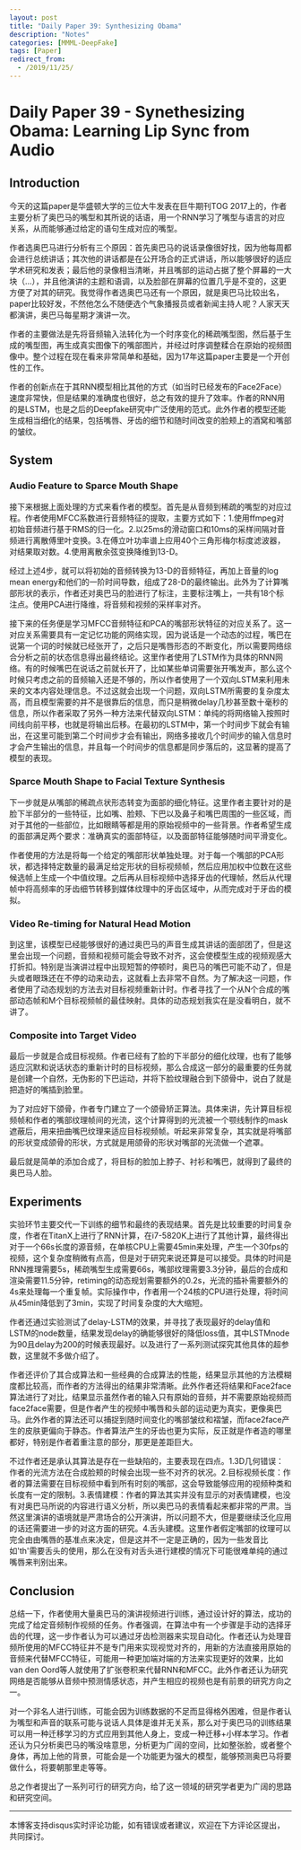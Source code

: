 ```yaml
---
layout: post
title: "Daily Paper 39: Synthesizing Obama"
description: "Notes"
categories: [MMML-DeepFake]
tags: [Paper]
redirect_from:
  - /2019/11/25/
---
```


# Daily Paper 39 - Synethesizing Obama: Learning Lip Sync from Audio  

## Introduction  

今天的这篇paper是华盛顿大学的三位大牛发表在巨牛期刊TOG 2017上的，作者主要分析了奥巴马的嘴型和其所说的话语，用一个RNN学习了嘴型与语言的对应关系，从而能够通过给定的语句生成对应的嘴型。  

作者选奥巴马进行分析有三个原因：首先奥巴马的说话录像很好找，因为他每周都会进行总统讲话；其次他的讲话都是在公开场合的正式讲话，所以能够很好的适应学术研究和发表；最后他的录像相当清晰，并且嘴部的运动占据了整个屏幕的一大块（...），并且他演讲的主题和语调，以及脸部在屏幕的位置几乎是不变的，这更方便了对其的研究。我觉得作者选奥巴马还有一个原因，就是奥巴马比较出名，paper比较好发，不然他怎么不随便选个气象播报员或者新闻主持人呢？人家天天都演讲，奥巴马每星期才演讲一次。  

作者的主要做法是先将音频输入法转化为一个时序变化的稀疏嘴型图，然后基于生成的嘴型图，再生成真实图像下的嘴部图片，并经过时序调整糅合在原始的视频图像中。整个过程在现在看来非常简单和基础，因为17年这篇paper主要是一个开创性的工作。  

作者的创新点在于其RNN模型相比其他的方式（如当时已经发布的Face2Face）速度非常快，但是结果的准确度也很好，总之有效的提升了效率。作者的RNN用的是LSTM，也是之后的Deepfake研究中广泛使用的范式。此外作者的模型还能生成相当细化的结果，包括嘴唇、牙齿的细节和随时间改变的脸颊上的酒窝和嘴部的皱纹。  

## System  

### Audio Feature to Sparce Mouth Shape  

接下来根据上面处理的方式来看作者的模型。首先是从音频到稀疏的嘴型的对应过程。作者使用MFCC系数进行音频特征的提取，主要方式如下：1.使用ffmpeg对初始音频进行基于RMS的归一化。2.以25ms的滑动窗口和10ms的采样间隔对音频进行离散傅里叶变换。3.在傅立叶功率谱上应用40个三角形梅尔标度滤波器，对结果取对数。4.使用离散余弦变换降维到13-D。  

经过上述4步，就可以将初始的音频转换为13-D的音频特征，再加上音量的log mean energy和他们的一阶时间导数，组成了28-D的最终输出。此外为了计算嘴部形状的表示，作者还对奥巴马的脸进行了标注，主要标注嘴上，一共有18个标注点。使用PCA进行降维，将音频和视频的采样率对齐。  

接下来的任务便是学习MFCC音频特征和PCA的嘴部形状特征的对应关系了。这一对应关系需要具有一定记忆功能的网络实现，因为说话是一个动态的过程，嘴巴在说第一个词的时候就已经张开了，之后只是嘴唇形态的不断变化，所以需要网络综合分析之前的状态信息得出最终结论。这里作者使用了LSTM作为具体的RNN网络。有的时候嘴巴在说话之前就长开了，比如某些单词需要张开嘴发声，那么这个时候只考虑之前的音频输入还是不够的，所以作者使用了一个双向LSTM来利用未来的文本内容处理信息。不过这就会出现一个问题，双向LSTM所需要的复杂度太高，而且模型需要的并不是很靠后的信息，而只是稍微delay几秒甚至数十毫秒的信息，所以作者采取了另外一种方法来代替双向LSTM：单纯的将网络输入按照时间线向前平移，也就是将输出后移。在最初的LSTM中，第一个时间步下就会有输出，在这里可能到第二个时间步才会有输出，网络多接收几个时间步的输入信息时才会产生输出的信息，并且每一个时间步的信息都是同步落后的，这显著的提高了模型的表现。  

### Sparce Mouth Shape to Facial Texture Synthesis  

下一步就是从嘴部的稀疏点状形态转变为面部的细化特征。这里作者主要针对的是脸下半部分的一些特征，比如嘴、脸颊、下巴以及鼻子和嘴巴周围的一些区域，而对于其他的一些部位，比如眼睛等都是用的原始视频中的一些背景。作者希望生成的面部满足两个要求：准确真实的面部特征，以及面部特征能够随时间平滑变化。  

作者使用的方法是将每一个给定的嘴部形状单独处理。对于每一个嘴部的PCA形状，都选择特定数量的最满足给定形状的目标视频帧，然后应用加权中位数在这些候选帧上生成一个中值纹理。之后再从目标视频中选择牙齿的代理帧，然后从代理帧中将高频率的牙齿细节转移到媒体纹理中的牙齿区域中，从而完成对于牙齿的模拟。  

### Video Re-timing for Natural Head Motion  

到这里，该模型已经能够很好的通过奥巴马的声音生成其讲话的面部团了，但是这里会出现一个问题，音频和视频可能会导致不对齐，这会使模型生成的视频观感大打折扣。特别是当演讲过程中出现短暂的停顿时，奥巴马的嘴巴可能不动了，但是头或者眼珠还在不停的动来动去，这就看上去非常不自然。为了解决这一问题，作者使用了动态规划的方法去对目标视频重新计时。作者寻找了一个从N个合成的嘴部动态帧和M个目标视频帧的最佳映射。具体的动态规划我实在是没看明白，就不讲了。  

### Composite into Target Video  

最后一步就是合成目标视频。作者已经有了脸的下半部分的细化纹理，也有了能够适应沉默和说话状态的重新计时的目标视频，那么合成这一部分的最重要的任务就是创建一个自然，无伪影的下巴运动，并将下脸纹理融合到下颌骨中，说白了就是把造好的嘴插到脸里。  

为了对应好下颌骨，作者专门建立了一个颌骨矫正算法。具体来讲，先计算目标视频帧和作者的嘴部纹理帧间的光流，这个计算得到的光流被一个颚线制作的mask遮蔽后，用来扭曲嘴巴纹理来适应目标视频帧。听起来非常复杂，其实就是将嘴部的形状变成颌骨的形状，方式就是用颌骨的形状对嘴部的光流做一个遮罩。  

最后就是简单的添加合成了，将目标的脸加上脖子、衬衫和嘴巴，就得到了最终的奥巴马人脸。  

## Experiments  

实验环节主要交代一下训练的细节和最终的表现结果。首先是比较重要的时间复杂度，作者在TitanX上进行了RNN计算，在i7-5820K上进行了其他计算，最终得出对于一个66s长度的源音频，在单核CPU上需要45min来处理，产生一个30fps的视频，这个复杂度稍微有点高，但是对于研究来说还算是可以接受。具体的时间是RNN推理需要5s，稀疏嘴型生成需要66s，嘴部纹理需要3.3分钟，最后的合成和渲染需要11.5分钟，retiming的动态规划需要额外的0.2s，光流的插补需要额外的4s来处理每一个重复帧。实际操作中，作者用一个24核的CPU进行处理，将时间从45min降低到了3min，实现了时间复杂度的大大缩短。  

作者还通过实验测试了delay-LSTM的效果，并寻找了表现最好的delay值和LSTM的node数量，结果发现delay的确能够很好的降低loss值，其中LSTMnode为90且delay为200的时候表现最好。以及进行了一系列测试探究其他具体的超参数，这里就不多做介绍了。  

作者还评价了其合成算法和一些经典的合成算法的性能，结果显示其他的方法模糊度都比较高，而作者的方法得出的结果非常清晰。此外作者还将结果和Face2face算法进行了对比，结果显示虽然作者的输入只有原始的音频，并不需要原始视频而face2face需要，但是作者产生的视频中嘴唇和头部的运动更为真实，更像奥巴马。此外作者的算法还可以捕捉到随时间变化的嘴部皱纹和褶皱，而face2face产生的皮肤更偏向于静态。作者算法产生的牙齿也更为实际，反正就是作者造的哪里都好，特别是作者着重注意的部分，那更是差距巨大。  

不过作者还是承认其算法是存在一些缺陷的，主要表现在四点。1.3D几何错误：作者的光流方法在合成脸颊的时候会出现一些不对齐的状况。2.目标视频长度：作者的算法需要在目标视频中看到所有时刻的嘴部，这会导致能够应用的视频种类和长度有一定的限制。3.表情建模：作者的算法其实并没有显示的对表情建模，也没有对奥巴马所说的内容进行语义分析，所以奥巴马的表情看起来都非常的严肃。当然这里演讲的语境就是严肃场合的公开演讲，所以问题不大，但是要继续泛化应用的话还需要进一步的对这方面的研究。4.舌头建模。这里作者假定嘴部的纹理可以完全由由嘴唇的基准点来决定，但是这并不一定是正确的，因为一些发音比如'th'需要舌头的使用，那么在没有对舌头进行建模的情况下可能很难单纯的通过嘴唇来判别出来。  

## Conclusion  

总结一下，作者使用大量奥巴马的演讲视频进行训练，通过设计好的算法，成功的完成了给定音频制作视频的任务。作者强调，在算法中有一个步骤是手动的选择牙齿的代理，这一步作者认为可以通过牙齿检测器来实现自动化。作者还认为处理音频所使用的MFCC特征并不是专门用来实现视觉对齐的，用新的方法直接用原始的音频来代替MFCC特征，可能用一种更加端对端的方法来实现更好的效果，比如van den Oord等人就使用了扩张卷积来代替RNN和MFCC。此外作者还认为研究网络是否能够从音频中预测情感状态，并产生相应的视频也是有前景的研究方向之一。  

对一个非名人进行训练，可能会因为训练数据的不足而显得格外困难，但是作者认为嘴型和声音的联系可能与说话人具体是谁并无关系，那么对于奥巴马的训练结果可以用一种迁移学习的方式应用到其他人身上，变成一种迁移+小样本学习。作者还认为只分析奥巴马的嘴没啥意思，分析更为广阔的空间，比如整张脸，或者整个身体，再加上他的背景，可能会是一个功能更为强大的模型，能够预测奥巴马将要做什么，将要朝那里走等等。  

总之作者提出了一系列可行的研究方向，给了这一领域的研究学者更为广阔的思路和研究空间。  

---
本博客支持disqus实时评论功能，如有错误或者建议，欢迎在下方评论区提出，共同探讨。  

